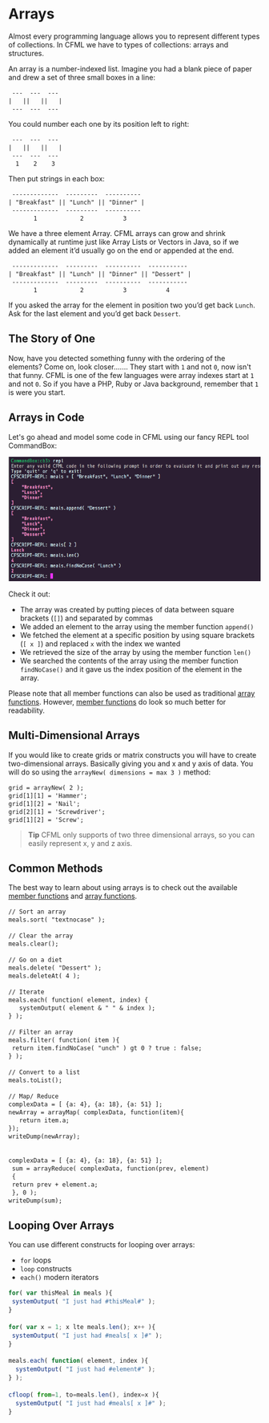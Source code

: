 # Arrays

Almost every programming language allows you to represent different types of collections.  In CFML we have to types of collections: arrays and structures.

An array is a number-indexed list. Imagine you had a blank piece of paper and drew a set of three small boxes in a line:


```
 ---  ---  ---
|   ||   ||   |
 ---  ---  ---
```

You could number each one by its position left to right:

```
 ---  ---  ---
|   ||   ||   |
 ---  ---  ---
  1    2    3
```

Then put strings in each box:

```
 -------------  ---------  ----------
| "Breakfast" || "Lunch" || "Dinner" |
 -------------  ---------  ----------
       1            2           3
```

We have a three element Array. CFML arrays can grow and shrink dynamically at runtime just like Array Lists or Vectors in Java, so if we added an element it’d usually go on the end or appended at the end.

```
 -------------  ---------  ----------  -----------
| "Breakfast" || "Lunch" || "Dinner" || "Dessert" |
 -------------  ---------  ----------  -----------
       1            2           3           4
```

If you asked the array for the element in position two you’d get back `Lunch`. Ask for the last element and you’d get back `Dessert`.

## The Story of One

Now, have you detected something funny with the ordering of the elements? Come on, look closer....... They start with `1` and not `0`, now isn't that funny.  CFML is one of the few languages were array indexes start at `1` and not `0`.  So if you have a PHP, Ruby or Java background, remember that `1` is were you start.

## Arrays in Code

Let's go ahead and model some code in CFML using our fancy REPL tool CommandBox:

![](/assets/arrays_in_code.png)

Check it out:

* The array was created by putting pieces of data between square brackets (`[]`) and separated by commas
* We added an element to the array using the member function `append()`
* We fetched the element at a specific position by using square brackets (`[ x ]`) and replaced `x` with the index we wanted
* We retrieved the size of the array by using the member function `len()`
* We searched the contents of the array using the member function `findNoCase()` and it gave us the index position of the element in the array.

Please note that all member functions can also be used as traditional [array functions](https://cfdocs.org/array-functions). However, [member functions](https://cfdocs.org/member) do look so much better for readability.

## Multi-Dimensional Arrays

If you would like to create grids or matrix constructs you will have to create two-dimensional arrays.  Basically giving you and x and y axis of data.  You will do so using the `arrayNew( dimensions = max 3 )` method:

```
grid = arrayNew( 2 );
grid[1][1] = 'Hammer';
grid[1][2] = 'Nail';
grid[2][1] = 'Screwdriver';
grid[1][2] = 'Screw';
```

> **Tip** CFML only supports of two three dimensional arrays, so you can easily represent x, y and z axis.


## Common Methods

The best way to learn about using arrays is to check out the available [member functions](https://cfdocs.org/member)  and [array functions](https://cfdocs.org/array-functions).

```
// Sort an array
meals.sort( "textnocase" );

// Clear the array
meals.clear();

// Go on a diet
meals.delete( "Dessert" );
meals.deleteAt( 4 );

// Iterate
meals.each( function( element, index) {
   systemOutput( element & " " & index );
} );

// Filter an array
meals.filter( function( item ){
 return item.findNoCase( "unch" ) gt 0 ? true : false;
} );

// Convert to a list
meals.toList();

// Map/ Reduce
complexData = [ {a: 4}, {a: 18}, {a: 51} ];
newArray = arrayMap( complexData, function(item){
   return item.a;
});
writeDump(newArray);


complexData = [ {a: 4}, {a: 18}, {a: 51} ]; 
 sum = arrayReduce( complexData, function(prev, element) 
 { 
 return prev + element.a; 
 }, 0 ); 
writeDump(sum); 
```

## Looping Over Arrays

You can use different constructs for looping over arrays:

* `for` loops
* `loop` constructs
* `each()` modern iterators

```js
for( var thisMeal in meals ){
 systemOutput( "I just had #thisMeal#" );
}

for( var x = 1; x lte meals.len(); x++ ){
 systemOutput( "I just had #meals[ x ]#" );
}

meals.each( function( element, index ){
  systemOutput( "I just had #element#" );
} );

cfloop( from=1, to=meals.len(), index=x ){
  systemOutput( "I just had #meals[ x ]#" );
}
```
